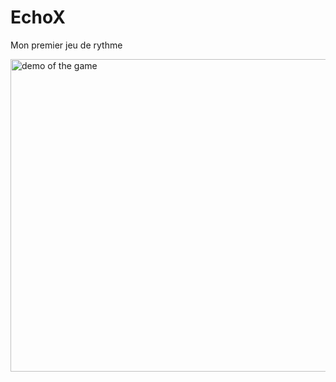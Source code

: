 # EchoX
Mon premier jeu de rythme

<img src="https://github.com/dabergery/dabergery/blob/main/images/EchoX.gif" alt="demo of the game" width="1200" height="500" >
